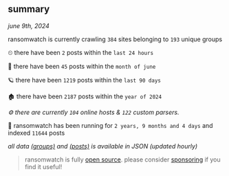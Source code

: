
## summary
_june 9th, 2024_

ransomwatch is currently crawling `384` sites belonging to `193` unique groups

⏲ there have been `2` posts within the `last 24 hours`

🦈 there have been `45` posts within the `month of june`

🪐 there have been `1219` posts within the `last 90 days`

🏚 there have been `2187` posts within the `year of 2024`

_⚙️ there are currently `104` online hosts & `122` custom parsers._

🦕 ransomwatch has been running for `2 years, 9 months and 4 days` and indexed `11644` posts

_all data  [(groups)](http://ransomwhat.telemetry.ltd/groups) and [(posts)](http://ransomwhat.telemetry.ltd/posts) is available in JSON (updated hourly)_

> ransomwatch is fully [open source](https://github.com/joshhighet/ransomwatch#ransomwatch--). please consider [sponsoring](https://github.com/sponsors/joshhighet) if you find it useful!
